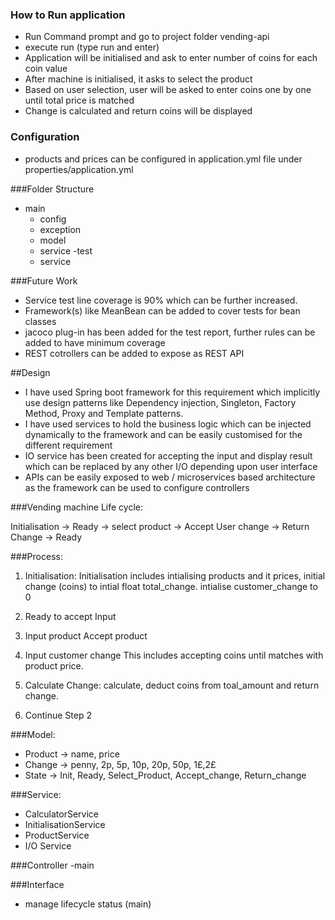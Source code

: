 ### How to Run application
- Run Command prompt and go to project folder vending-api
- execute run (type run and enter)
- Application will be initialised and ask to enter number of coins for each coin value
- After machine is initialised, it asks to select the product
- Based on user selection, user will be asked to enter coins one by one until total price is matched
- Change is calculated and return coins will be displayed

### Configuration
- products and prices can be configured in application.yml file under properties/application.yml


###Folder Structure
- main
  - config
  - exception
  - model
  - service
-test
  - service

###Future Work
- Service test line coverage is 90% which can be further increased.
- Framework(s) like MeanBean can be added to cover tests for bean classes
- jacoco plug-in has been added for the test report, further rules can be added to have minimum coverage
- REST cotrollers can be added to expose as REST API


##Design
- I have used Spring boot framework for this requirement which implicitly use design patterns like Dependency injection, Singleton, Factory Method, Proxy and Template patterns.
- I have used services to hold the business logic which can be injected dynamically to the framework and can be easily customised for the different requirement
- IO service  has been created for accepting the input and display result which can be replaced by any other I/O depending upon user interface
- APIs can be easily exposed to web / microservices based architecture as the framework can be used to configure controllers


###Vending machine Life cycle:

Initialisation -> Ready -> select product -> Accept User change -> Return Change -> Ready

###Process:

1. Initialisation:
   Initialisation includes intialising products and it prices, initial change (coins) to intial float total_change. intialise customer_change to 0

2. Ready to accept Input

3. Input product
   Accept product

4. Input customer change
   This includes accepting coins until matches with product price.

5. Calculate Change:
   calculate, deduct coins from toal_amount  and return change.

6. Continue Step 2



###Model:
- Product -> name, price
- Change -> penny, 2p, 5p, 10p, 20p, 50p, 1£,2£
- State -> Init, Ready, Select_Product, Accept_change, Return_change


###Service:
- CalculatorService
- InitialisationService
- ProductService
- I/O Service

###Controller
-main 

###Interface
- manage lifecycle status (main)


	

	
